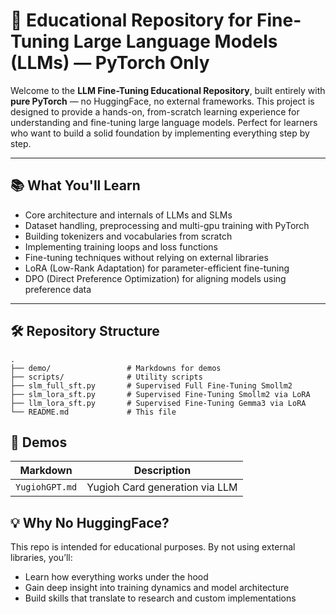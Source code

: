 # 🧠 Educational Repository for Fine-Tuning Large Language Models (LLMs) — PyTorch Only

Welcome to the **LLM Fine-Tuning Educational Repository**, built entirely with **pure PyTorch** — no HuggingFace, no external frameworks. This project is designed to provide a hands-on, from-scratch learning experience for understanding and fine-tuning large language models. Perfect for learners who want to build a solid foundation by implementing everything step by step.

---

## 📚 What You'll Learn

- Core architecture and internals of LLMs and SLMs
- Dataset handling, preprocessing and multi-gpu training with PyTorch
- Building tokenizers and vocabularies from scratch
- Implementing training loops and loss functions
- Fine-tuning techniques without relying on external libraries
- LoRA (Low-Rank Adaptation) for parameter-efficient fine-tuning
- DPO (Direct Preference Optimization) for aligning models using preference data

---

## 🛠️ Repository Structure

```
.
├── demo/                 # Markdowns for demos
├── scripts/              # Utility scripts
├── slm_full_sft.py       # Supervised Full Fine-Tuning Smollm2
├── slm_lora_sft.py       # Supervised Fine-Tuning Smollm2 via LoRA
├── llm_lora_sft.py       # Supervised Fine-Tuning Gemma3 via LoRA
└── README.md             # This file
```

## 🧪 Demos
| Markdown                           | Description                             |
| ---------------------------------- | --------------------------------------- |
| `YugiohGPT.md`                     | Yugioh Card generation via LLM          |


## 💡 Why No HuggingFace?
This repo is intended for educational purposes. By not using external libraries, you’ll:

- Learn how everything works under the hood
- Gain deep insight into training dynamics and model architecture
- Build skills that translate to research and custom implementations
